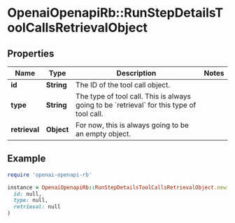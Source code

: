# OpenaiOpenapiRb::RunStepDetailsToolCallsRetrievalObject

## Properties

| Name | Type | Description | Notes |
| ---- | ---- | ----------- | ----- |
| **id** | **String** | The ID of the tool call object. |  |
| **type** | **String** | The type of tool call. This is always going to be &#x60;retrieval&#x60; for this type of tool call. |  |
| **retrieval** | **Object** | For now, this is always going to be an empty object. |  |

## Example

```ruby
require 'openai-openapi-rb'

instance = OpenaiOpenapiRb::RunStepDetailsToolCallsRetrievalObject.new(
  id: null,
  type: null,
  retrieval: null
)
```

